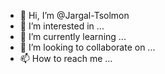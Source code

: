 - 👋 Hi, I’m @Jargal-Tsolmon
- 👀 I’m interested in ...
- 🌱 I’m currently learning ...
- 💞️ I’m looking to collaborate on ...
- 📫 How to reach me ...

<!---
Jargal-Tsolmon/Jargal-Tsolmon is a ✨ special ✨ repository because its `README.md` (this file) appears on your GitHub profile.
You can click the Preview link to take a look at your changes.
--->
